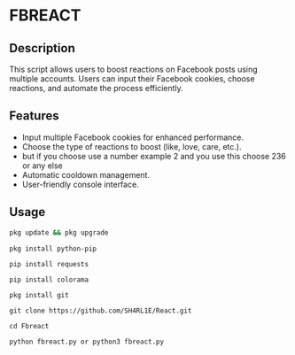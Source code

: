 # FBREACT

## Description
This script allows users to boost reactions on Facebook posts using multiple accounts. Users can input their Facebook cookies, choose reactions, and automate the process efficiently.

## Features
- Input multiple Facebook cookies for enhanced performance.
- Choose the type of reactions to boost (like, love, care, etc.).
- but if you choose use a number example 2 and you use this choose 236 or any else
- Automatic cooldown management.
- User-friendly console interface.

## Usage
   ```bash
   pkg update && pkg upgrade
   ```
   ```
   pkg install python-pip
   ```
   ```
   pip install requests
   ```
   ```
   pip install colorama
   ```
   ```
   pkg install git
   ```
   ```
   git clone https://github.com/SH4RL1E/React.git
   ```
   ```
   cd Fbreact
   ```
   ```
   python fbreact.py or python3 fbreact.py
